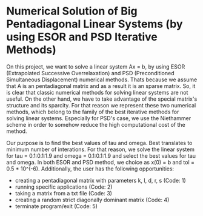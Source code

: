 # Numerical Solution of Big Pentadiagonal Linear Systems (by using ESOR and PSD Iterative Methods)

On this project, we want to solve a linear system Ax = b, by using ESOR (Extrapolated Successive Overrelaxation) and PSD (Preconditioned Simultaneous Displacement) numerical methods. Thats because we assume that A is an pentadiagonal matrix and as a result it is an sparse matrix. So, it is clear that classic numerical methods for solving linear systems are not useful. On the other hand, we have to take advantage of the special matrix's structure and its sparcity. For that reason we represent these two numerical methods, which belong to the family of the best iterative methods for solving linear systems. Especially for PSD's case, we use the Niethammer scheme in order to somehow reduce the high computational cost of the method.

Our purpose is to find the best values of tau and omega. Best translates to minimum number of interations. For that reason, we solve the linear system for tau = 0.1:0.1:1.9 and omega = 0.1:0.1:1.9 and select the best values for tau and omega. In both ESOR and PSD method, we choice as x(0) = b and tol = 0.5 * 10^(-6). Additionally, the user has the following opportunities:
 - creating a pentadiagonal matrix with parameters k, l, d, r, s (Code: 1)
 - running specific applications (Code: 2)
 - taking a matrix from a txt file (Code: 3)
 - creating a random strict diagonally dominant matrix (Code: 4)
 - terminate program/exit (Code: 5)
